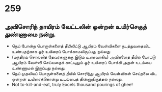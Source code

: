# 259
## அவிசொரிந் தாயிரம் வேட்டலின் ஒன்றன் உயிர்செகுத் துண்ணாமை நன்று.
- நெய் போன்ற பொருள்களைத் தீயிலிட்டு ஆயிரம் வேள்விகளை நடத்துவதைவிட உண்பதற்காக ஓர் உயிரைப் போக்காமலிருப்பது நல்லது
- (மந்திரம் சொல்லித் தேவர்களுக்கு இடும் உணவாகிய) அவிகளைத் தீயில் போட்டு ஆயிரம் வேள்வி செய்வதைக் காட்டிலும் ஓர் உயிரைப் போக்கி அதன் உடம்பை உண்ணாமல் இருப்பது நல்லது.
- நெய் முதலியப் பொருள்களைத் தீயில் சொரிந்து ஆயிரம் வேள்விகள் செய்தலை விட ஒன்றன் உயிரைக்கொன்று உடம்பைத் தின்னாதிருத்தல் நல்லது.
- Not to-kill-and-eat, truly Excels thousand pourings of ghee!
